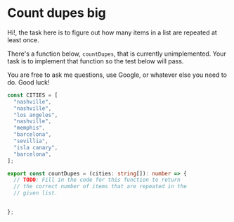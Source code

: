# Count dupes big

Hi!, the task here is to figure out how many items in a list are repeated at least once.

There's a function below, `countDupes`, that is currently unimplemented. Your task is to implement that function so the test below will pass.

You are free to ask me questions, use Google, or whatever else you need to do. Good luck!

```ts
const CITIES = [
  "nashville",
  "nashville",
  "los angeles",
  "nashville",
  "memphis",
  "barcelona",
  "sevillia",
  "isla canary",
  "barcelona",
];

export const countDupes = (cities: string[]): number => {
  // TODO: Fill in the code for this function to return
  // the correct number of items that are repeated in the
  // given list.


};
```
